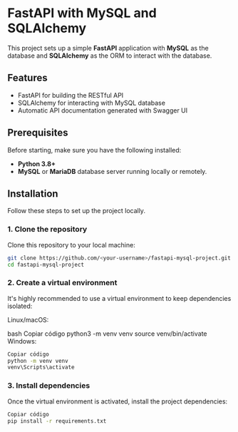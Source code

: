 # FastAPI with MySQL and SQLAlchemy

This project sets up a simple **FastAPI** application with **MySQL** as the database and **SQLAlchemy** as the ORM to interact with the database.

## Features

- FastAPI for building the RESTful API
- SQLAlchemy for interacting with MySQL database
- Automatic API documentation generated with Swagger UI

## Prerequisites

Before starting, make sure you have the following installed:

- **Python 3.8+**
- **MySQL** or **MariaDB** database server running locally or remotely.

## Installation

Follow these steps to set up the project locally.

### 1. Clone the repository

Clone this repository to your local machine:

```bash
git clone https://github.com/<your-username>/fastapi-mysql-project.git
cd fastapi-mysql-project
```

### 2. Create a virtual environment

It's highly recommended to use a virtual environment to keep dependencies isolated:

Linux/macOS:

bash
Copiar código
python3 -m venv venv
source venv/bin/activate
Windows:

```bash
Copiar código
python -m venv venv
venv\Scripts\activate
```

### 3. Install dependencies

Once the virtual environment is activated, install the project dependencies:

```bash
Copiar código
pip install -r requirements.txt
```
